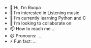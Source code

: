 - 👋 Hi, I’m Roopa
- 👀 I’m interested in Listening music
- 🌱 I’m currently learning Python and C
- 💞️ I’m looking to collaborate on 
- 📫 How to reach me ...
- 😄 Pronouns: ...
- ⚡ Fun fact: ...

<!---
YallaRoopa/YallaRoopa is a ✨ special ✨ repository because its `README.md` (this file) appears on your GitHub profile.
You can click the Preview link to take a look at your changes.
--->
